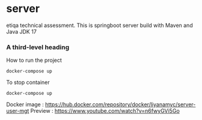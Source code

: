 # server
etiqa technical assessment. This is springboot server build with Maven and Java JDK 17

### A third-level heading
How to run the project 
```
docker-compose up
```
To stop container
```
docker-compose up
```

Docker image :
https://hub.docker.com/repository/docker/liyanamyc/server-user-mgt
Preview :
https://www.youtube.com/watch?v=n6fwyGVi5Go
